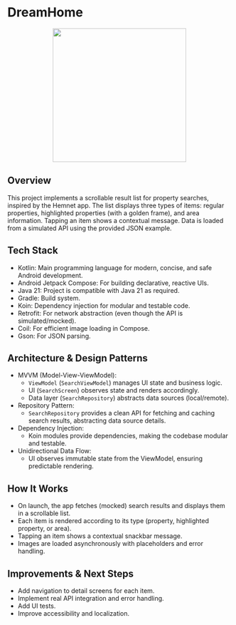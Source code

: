 # DreamHome

<p align="center">
  <img src="https://github.com/user-attachments/assets/7f63070d-c664-47ff-8703-3c30fab4cf10" width="300"/>
</p>

## Overview

This project implements a scrollable result list for property searches, inspired by the Hemnet app.
The list displays three types of items: regular properties, highlighted properties (with a golden
frame), and area information. Tapping an item shows a contextual message. Data is loaded from a
simulated API using the provided JSON example.

## Tech Stack

- Kotlin: Main programming language for modern, concise, and safe Android development.
- Android Jetpack Compose: For building declarative, reactive UIs.
- Java 21: Project is compatible with Java 21 as required.
- Gradle: Build system.
- Koin: Dependency injection for modular and testable code.
- Retrofit: For network abstraction (even though the API is simulated/mocked).
- Coil: For efficient image loading in Compose.
- Gson: For JSON parsing.

## Architecture & Design Patterns

- MVVM (Model-View-ViewModel):
    - `ViewModel` (`SearchViewModel`) manages UI state and business logic.
    - UI (`SearchScreen`) observes state and renders accordingly.
    - Data layer (`SearchRepository`) abstracts data sources (local/remote).
- Repository Pattern:
    - `SearchRepository` provides a clean API for fetching and caching search results, abstracting
      data source details.
- Dependency Injection:
    - Koin modules provide dependencies, making the codebase modular and testable.
- Unidirectional Data Flow:
    - UI observes immutable state from the ViewModel, ensuring predictable rendering.

## How It Works

- On launch, the app fetches (mocked) search results and displays them in a scrollable list.
- Each item is rendered according to its type (property, highlighted property, or area).
- Tapping an item shows a contextual snackbar message.
- Images are loaded asynchronously with placeholders and error handling.

## Improvements & Next Steps

- Add navigation to detail screens for each item.
- Implement real API integration and error handling.
- Add UI tests.
- Improve accessibility and localization.
